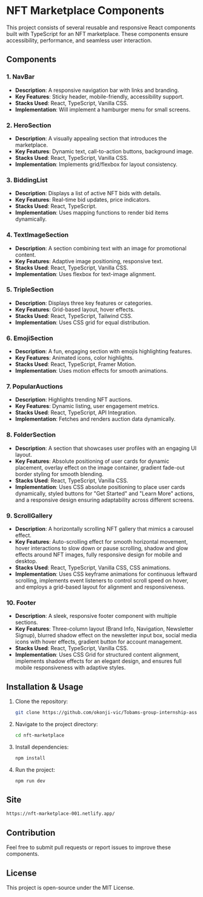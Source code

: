 # NFT Marketplace Components

This project consists of several reusable and responsive React components built with TypeScript for an NFT marketplace. These components ensure accessibility, performance, and seamless user interaction.

## Components

### 1. NavBar

- **Description**: A responsive navigation bar with links and branding.
- **Key Features**: Sticky header, mobile-friendly, accessibility support.
- **Stacks Used**: React, TypeScript, Vanilla CSS.
- **Implementation**: Will implement a hamburger menu for small screens.

### 2. HeroSection

- **Description**: A visually appealing section that introduces the marketplace.
- **Key Features**: Dynamic text, call-to-action buttons, background image.
- **Stacks Used**: React, TypeScript, Vanilla CSS.
- **Implementation**: Implements grid/flexbox for layout consistency.

### 3. BiddingList

- **Description**: Displays a list of active NFT bids with details.
- **Key Features**: Real-time bid updates, price indicators.
- **Stacks Used**: React, TypeScript.
- **Implementation**: Uses mapping functions to render bid items dynamically.

### 4. TextImageSection

- **Description**: A section combining text with an image for promotional content.
- **Key Features**: Adaptive image positioning, responsive text.
- **Stacks Used**: React, TypeScript, Vanilla CSS.
- **Implementation**: Uses flexbox for text-image alignment.

### 5. TripleSection

- **Description**: Displays three key features or categories.
- **Key Features**: Grid-based layout, hover effects.
- **Stacks Used**: React, TypeScript, Tailwind CSS.
- **Implementation**: Uses CSS grid for equal distribution.

### 6. EmojiSection

- **Description**: A fun, engaging section with emojis highlighting features.
- **Key Features**: Animated icons, color highlights.
- **Stacks Used**: React, TypeScript, Framer Motion.
- **Implementation**: Uses motion effects for smooth animations.

### 7. PopularAuctions

- **Description**: Highlights trending NFT auctions.
- **Key Features**: Dynamic listing, user engagement metrics.
- **Stacks Used**: React, TypeScript, API Integration.
- **Implementation**: Fetches and renders auction data dynamically.

### 8. FolderSection

- **Description**: A section that showcases user profiles with an engaging UI layout.
- **Key Features**: Absolute positioning of user cards for dynamic placement, overlay effect on the image container, gradient fade-out border styling for smooth blending.
- **Stacks Used**: React, TypeScript, Vanilla CSS.
- **Implementation**: Uses CSS absolute positioning to place user cards dynamically, styled buttons for "Get Started" and "Learn More" actions, and a responsive design ensuring adaptability across different screens.

### 9. ScrollGallery

- **Description**: A horizontally scrolling NFT gallery that mimics a carousel effect.
- **Key Features**: Auto-scrolling effect for smooth horizontal movement, hover interactions to slow down or pause scrolling, shadow and glow effects around NFT images, fully responsive design for mobile and desktop.
- **Stacks Used**: React, TypeScript, Vanilla CSS, CSS animations.
- **Implementation**: Uses CSS keyframe animations for continuous leftward scrolling, implements event listeners to control scroll speed on hover, and employs a grid-based layout for alignment and responsiveness.

### 10. Footer

- **Description**: A sleek, responsive footer component with multiple sections.
- **Key Features**: Three-column layout (Brand Info, Navigation, Newsletter Signup), blurred shadow effect on the newsletter input box, social media icons with hover effects, gradient button for account management.
- **Stacks Used**: React, TypeScript, Vanilla CSS.
- **Implementation**: Uses CSS Grid for structured content alignment, implements shadow effects for an elegant design, and ensures full mobile responsiveness with adaptive styles.

## Installation & Usage

1. Clone the repository:
   ```sh
   git clone https://github.com/okonji-vic/Tobams-group-internship-assessment.git
   ```
2. Navigate to the project directory:
   ```sh
   cd nft-marketplace
   ```
3. Install dependencies:
   ```sh
   npm install
   ```
4. Run the project:
   ```sh
   npm run dev
   ```

## Site
```sh
https://nft-marketplace-001.netlify.app/

```
## Contribution

Feel free to submit pull requests or report issues to improve these components.

## License

This project is open-source under the MIT License.

